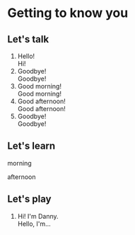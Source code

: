 # Getting to know you
## Let's talk
1. Hello!  
   Hi!
2. Goodbye!  
   Goodbye!
3. Good morning!  
   Good morning!
4. Good afternoon!  
   Good afternoon!
5. Goodbye!  
   Goodbye!
## Let's learn
morning

afternoon
## Let's play
1. Hi! I'm Danny.  
   Hello, I'm...
 
